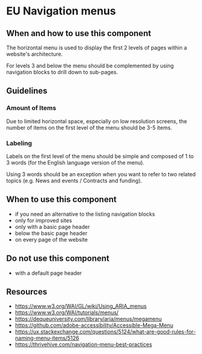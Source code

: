 # EU Navigation menus

## When and how to use this component

The horizontal menu is used to display the first 2 levels of pages within a
website's architecture.

For levels 3 and below the menu should be complemented by using navigation
blocks to drill down to sub-pages.

## Guidelines

### Amount of Items

Due to limited horizontal space, especially on low resolution screens, the
number of items on the first level of the menu should be 3-5 items.

### Labeling

Labels on the first level of the menu should be simple and composed of 1 to 3
words (for the English language version of the menu).

Using 3 words should be an exception when you want to refer to two related
topics (e.g. News and events / Contracts and funding).

## When to use this component

* if you need an alternative to the listing navigation blocks
* only for improved sites
* only with a basic page header
* below the basic page header
* on every page of the website

## Do not use this component

* with a default page header

## Resources

* <https://www.w3.org/WAI/GL/wiki/Using_ARIA_menus>
* <https://www.w3.org/WAI/tutorials/menus/>
* <https://dequeuniversity.com/library/aria/menus/megamenu>
* <https://github.com/adobe-accessibility/Accessible-Mega-Menu>
* <https://ux.stackexchange.com/questions/5124/what-are-good-rules-for-naming-menu-items/5126>
* <https://thrivehive.com/navigation-menu-best-practices>
